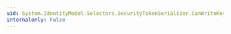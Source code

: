 ```yaml
---
uid: System.IdentityModel.Selectors.SecurityTokenSerializer.CanWriteKeyIdentifierCore(System.IdentityModel.Tokens.SecurityKeyIdentifier)
internalonly: False
---
```

